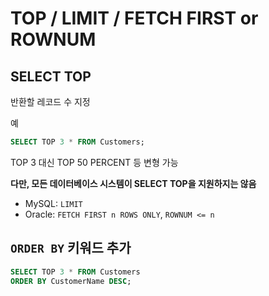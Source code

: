 # TOP / LIMIT / FETCH FIRST or ROWNUM

## SELECT TOP
반환할 레코드 수 지정

예
```sql
SELECT TOP 3 * FROM Customers;
```
TOP 3 대신 TOP 50 PERCENT 등 변형 가능

**다만, 모든 데이터베이스 시스템이 SELECT TOP을 지원하지는 않음**
* MySQL: `LIMIT`
* Oracle: `FETCH FIRST n ROWS ONLY`, `ROWNUM <= n`

## `ORDER BY` 키워드 추가
```sql
SELECT TOP 3 * FROM Customers
ORDER BY CustomerName DESC;
```
